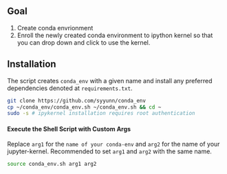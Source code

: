 ## Goal
1. Create conda envrionment
2. Enroll the newly created conda environment to ipython kernel so that you can drop down and click to use the kernel.

## Installation  
The script creates `conda_env` with a given name and install any preferred dependencies denoted at `requirements.txt`. 

```bash
git clone https://github.com/syyunn/conda_env
cp ~/conda_env/conda_env.sh ~/conda_env.sh && cd ~
sudo -s # ipykernel installation requires root authentication 
```

#### Execute the Shell Script with Custom Args 
Replace `arg1` for the `name of your conda-env` and `arg2` for the name of your jupyter-kernel. Recommended to set `arg1` and `arg2` with the same name.

```bash
source conda_env.sh arg1 arg2
```
